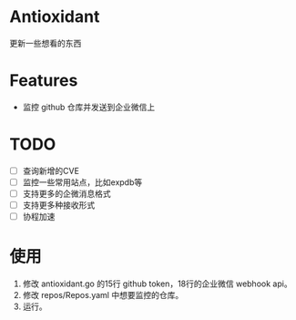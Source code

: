 # Antioxidant
更新一些想看的东西

# Features

* 监控 github 仓库并发送到企业微信上

# TODO

* [ ] 查询新增的CVE
* [ ] 监控一些常用站点，比如expdb等
* [ ] 支持更多的企微消息格式
* [ ] 支持更多种接收形式
* [ ] 协程加速

# 使用

1. 修改 antioxidant.go 的15行 github token，18行的企业微信 webhook api。
2. 修改 repos/Repos.yaml 中想要监控的仓库。
3. 运行。
